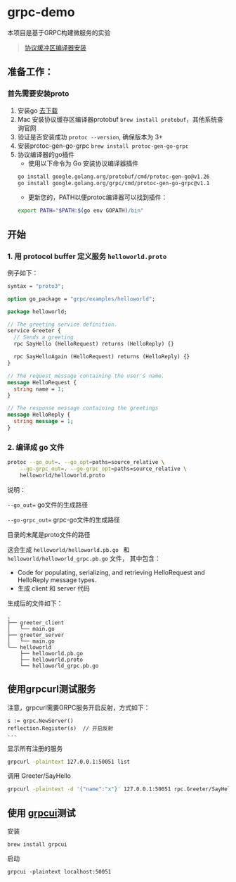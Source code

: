 # grpc-demo
本项目是基于GRPC构建微服务的实验

> [协议缓冲区编译器安装](https://www.grpc.io/docs/protoc-installation/)

## 准备工作：

### 首先需要安装proto

1. 安装go [去下载](https://golang.google.cn/)
2. Mac 安装协议缓存区编译器protobuf `brew install protobuf`，其他系统查询官网
3. 验证是否安装成功 `protoc --version`, 确保版本为 3+
4. 安装protoc-gen-go-grpc `brew install protoc-gen-go-grpc`
5. 协议编译器的go插件
    - 使用以下命令为 Go 安装协议编译器插件
    ```bash
    go install google.golang.org/protobuf/cmd/protoc-gen-go@v1.26
    go install google.golang.org/grpc/cmd/protoc-gen-go-grpc@v1.1
    ```
    - 更新您的，PATH以便protoc编译器可以找到插件：
    ```bash
    export PATH="$PATH:$(go env GOPATH)/bin"
    ```

## 开始

### 1. 用 protocol buffer 定义服务 `helloworld.proto`

例子如下：
```protobuf
syntax = "proto3";

option go_package = "grpc/examples/helloworld";

package helloworld;

// The greeting service definition.
service Greeter {
  // Sends a greeting
  rpc SayHello (HelloRequest) returns (HelloReply) {}

  rpc SayHelloAgain (HelloRequest) returns (HelloReply) {}
}

// The request message containing the user's name.
message HelloRequest {
  string name = 1;
}

// The response message containing the greetings
message HelloReply {
  string message = 1;
}

```

### 2. 编译成 go 文件
```bash
protoc --go_out=. --go_opt=paths=source_relative \
    --go-grpc_out=. --go-grpc_opt=paths=source_relative \
    helloworld/helloworld.proto
```

说明：

`--go_out=` go文件的生成路径

`--go-grpc_out=` grpc-go文件的生成路径

目录的末尾是proto文件的路径

这会生成 `helloworld/helloworld.pb.go ` 和 `helloworld/helloworld_grpc.pb.go` 文件， 其中包含：
- Code for populating, serializing, and retrieving HelloRequest and HelloReply message types.
- 生成 client 和 server 代码


生成后的文件如下：
```
.
├── greeter_client
│   └── main.go
├── greeter_server
│   └── main.go
└── helloworld
    ├── helloworld.pb.go
    ├── helloworld.proto
    └── helloworld_grpc.pb.go
```


## 使用grpcurl测试服务
注意，grpcurl需要GRPC服务开启反射，方式如下：

```
s := grpc.NewServer()
reflection.Register(s)  // 开启反射
...
```



显示所有注册的服务
```bash
grpcurl -plaintext 127.0.0.1:50051 list
```

调用 Greeter/SayHello
```bash
grpcurl -plaintext -d '{"name":"x"}' 127.0.0.1:50051 rpc.Greeter/SayHello
```

## 使用 [grpcui](https://github.com/fullstorydev/grpcui)测试

安装
```/bin/zsh
brew install grpcui
```

启动
```/bin/zsh
grpcui -plaintext localhost:50051
```